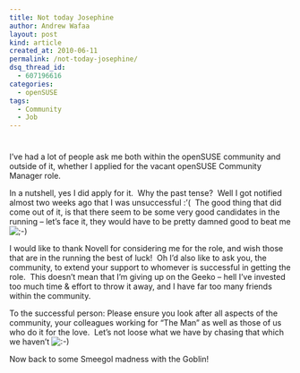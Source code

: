 ```yaml
---
title: Not today Josephine
author: Andrew Wafaa
layout: post
kind: article
created_at: 2010-06-11
permalink: /not-today-josephine/
dsq_thread_id:
  - 607196616
categories:
  - openSUSE
tags:
  - Community
  - Job
---
```

# 

I’ve had a lot of people ask me both within the openSUSE community and outside of it, whether I applied for the vacant openSUSE Community Manager role.

In a nutshell, yes I did apply for it.  Why the past tense?  Well I got notified almost two weeks ago that I was unsuccessful :’(  The good thing that did come out of it, is that there seem to be some very good candidates in the running – let’s face it, they would have to be pretty damned good to beat me ![;-)][1] 

 [1]: http://andrew.wafaa.eu/blog/wp-includes/images/smilies/icon_wink.gif

I would like to thank Novell for considering me for the role, and wish those that are in the running the best of luck!  Oh I’d also like to ask you, the community, to extend your support to whomever is successful in getting the role.  This doesn’t mean that I’m giving up on the Geeko – hell I’ve invested too much time & effort to throw it away, and I have far too many friends within the community.

To the successful person: Please ensure you look after all aspects of the community, your colleagues working for “The Man” as well as those of us who do it for the love.  Let’s not loose what we have by chasing that which we haven’t ![:-)][2] 

 [2]: http://andrew.wafaa.eu/blog/wp-includes/images/smilies/icon_smile.gif

Now back to some Smeegol madness with the Goblin!
